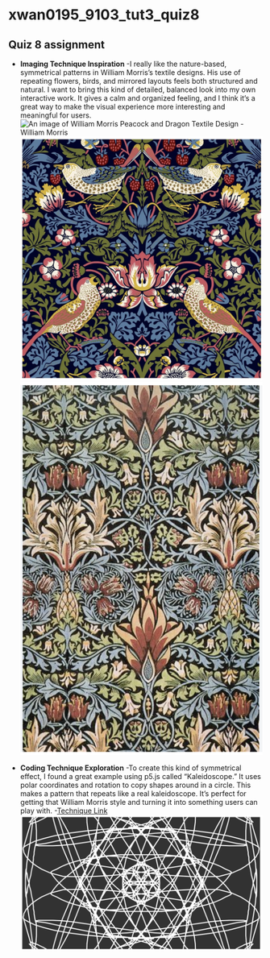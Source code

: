 # xwan0195_9103_tut3_quiz8
## Quiz 8 assignment
- **Imaging Technique Inspiration**
    -I really like the nature-based, symmetrical patterns in William Morris’s textile designs. His use of repeating flowers, birds, and mirrored layouts feels both structured and natural. I want to bring this kind of detailed, balanced look into my own interactive work. It gives a calm and organized feeling, and I think it’s a great way to make the visual experience more interesting and meaningful for users.
    ![An image of William Morris Peacock and Dragon Textile Design - William Morris](readmeImages/1.png)
    ![An image of Strawberry Thief - William Morris](readmeImages/2.png)
    ![An image of Snakeshead printed textile - William Morris](readmeImages/3.png)

- **Coding Technique Exploration**
    -To create this kind of symmetrical effect, I found a great example using p5.js called “Kaleidoscope.” It uses polar coordinates and rotation to copy shapes around in a circle. This makes a pattern that repeats like a real kaleidoscope. It’s perfect for getting that William Morris style and turning it into something users can play with.
    -[Technique Link](https://p5js.org/examples/repetition-kaleidoscope/)
    ![An image of screenshot showcasing](readmeImages/4.png)